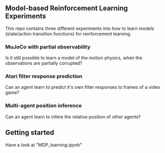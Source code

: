 ## Model-based Reinforcement Learning Experiments
This repo contains three different experiments into how to learn models (state/action transition functions) for reinforcement learning.

### MuJoCo with partial observability
Is it still possible to learn a model of the motion physics, when the observations are partially corrupted?

### Atari filter response prediction
Can an agent learn to predict it's own filter responses to frames of a video game?

### Multi-agent position inference
Can an agent learn to infere the relative position of other agents?

## Getting started
Have a look at "MDP_learning.ipynb"
